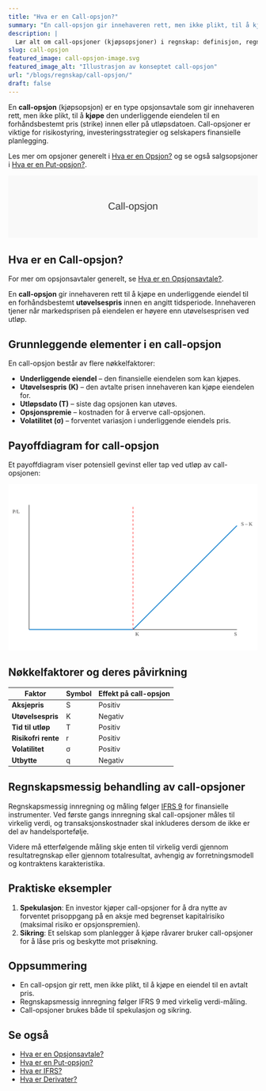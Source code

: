 ```yaml
---
title: "Hva er en Call-opsjon?"
summary: "En call-opsjon gir innehaveren rett, men ikke plikt, til å kjøpe en eiendel til en forhåndsbestemt pris innen en spesifisert tidsperiode. Viktig finansielt instrument for risikostyring og investeringer."
description: |
  Lær alt om call-opsjoner (kjøpsopsjoner) i regnskap: definisjon, regnskapsmessig behandling, verdsettelse, eksempler og internasjonale standarder i norsk kontekst.
slug: call-opsjon
featured_image: call-opsjon-image.svg
featured_image_alt: "Illustrasjon av konseptet call-opsjon"
url: "/blogs/regnskap/call-opsjon/"
draft: false
---
```


En **call-opsjon** (kjøpsopsjon) er en type opsjonsavtale som gir innehaveren rett, men ikke plikt, til å **kjøpe** den underliggende eiendelen til en forhåndsbestemt pris (strike) innen eller på utløpsdatoen. Call-opsjoner er viktige for risikostyring, investeringsstrategier og selskapers finansielle planlegging.

Les mer om opsjoner generelt i [Hva er en Opsjon?](/blogs/regnskap/opsjon "Hva er en Opsjon?") og se også salgsopsjoner i [Hva er en Put-opsjon?](/blogs/regnskap/put-opsjon "Hva er en Put-opsjon?").

![Illustrasjon av konseptet call-opsjon](call-opsjon-image.svg)

## Hva er en Call-opsjon?

For mer om opsjonsavtaler generelt, se [Hva er en Opsjonsavtale?](/blogs/regnskap/hva-er-opsjonsavtale "Hva er en Opsjonsavtale?").

En **call-opsjon** gir innehaveren rett til å kjøpe en underliggende eiendel til en forhåndsbestemt **utøvelsespris** innen en angitt tidsperiode. Innehaveren tjener når markedsprisen på eiendelen er høyere enn utøvelsesprisen ved utløp.

## Grunnleggende elementer i en call-opsjon

En call-opsjon består av flere nøkkelfaktorer:

* **Underliggende eiendel** – den finansielle eiendelen som kan kjøpes.
* **Utøvelsespris (K)** – den avtalte prisen innehaveren kan kjøpe eiendelen for.
* **Utløpsdato (T)** – siste dag opsjonen kan utøves.
* **Opsjonspremie** – kostnaden for å erverve call-opsjonen.
* **Volatilitet (σ)** – forventet variasjon i underliggende eiendels pris.

## Payoffdiagram for call-opsjon

Et payoffdiagram viser potensiell gevinst eller tap ved utløp av call-opsjonen:

![Payoffdiagram for call-opsjon](call-opsjon-payoff.svg)

## Nøkkelfaktorer og deres påvirkning

| Faktor                | Symbol | Effekt på call-opsjon |
|------------------------|--------|------------------------|
| **Aksjepris**          | S      | Positiv                |
| **Utøvelsespris**      | K      | Negativ                |
| **Tid til utløp**      | T      | Positiv                |
| **Risikofri rente**    | r      | Positiv                |
| **Volatilitet**        | σ      | Positiv                |
| **Utbytte**            | q      | Negativ                |

## Regnskapsmessig behandling av call-opsjoner

Regnskapsmessig innregning og måling følger [IFRS 9](/blogs/regnskap/hva-er-ifrs "Hva er IFRS?") for finansielle instrumenter. Ved første gangs innregning skal call-opsjoner måles til virkelig verdi, og transaksjonskostnader skal inkluderes dersom de ikke er del av handelsportefølje.

Videre må etterfølgende måling skje enten til virkelig verdi gjennom resultatregnskap eller gjennom totalresultat, avhengig av forretningsmodell og kontraktens karakteristika.

## Praktiske eksempler

1. **Spekulasjon**: En investor kjøper call-opsjoner for å dra nytte av forventet prisoppgang på en aksje med begrenset kapitalrisiko (maksimal risiko er opsjonspremien).
2. **Sikring**: Et selskap som planlegger å kjøpe råvarer bruker call-opsjoner for å låse pris og beskytte mot prisøkning.

## Oppsummering

* En call-opsjon gir rett, men ikke plikt, til å kjøpe en eiendel til en avtalt pris.
* Regnskapsmessig innregning følger IFRS 9 med virkelig verdi-måling.
* Call-opsjoner brukes både til spekulasjon og sikring.

## Se også

* [Hva er en Opsjonsavtale?](/blogs/regnskap/hva-er-opsjonsavtale "Hva er en Opsjonsavtale?")
* [Hva er en Put-opsjon?](/blogs/regnskap/put-opsjon "Hva er en Put-opsjon? En Guide til salgsopsjoner i Regnskap")
* [Hva er IFRS?](/blogs/regnskap/hva-er-ifrs "Hva er IFRS?")
* [Hva er Derivater?](/blogs/regnskap/derivater "Hva er Derivater? En Guide til Derivater i Regnskap")
